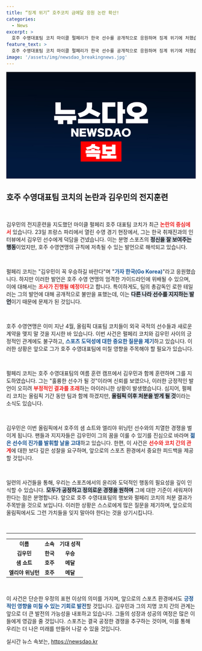 ```yaml
---
title: “징계 위기” 호주코치 금메달 응원 논란 확산!
categories:
  - News
excerpt: >
  호주 수영대표팀 코치 마이클 펄페리가 한국 선수를 공개적으로 응원하며 징계 위기에 처했습니다. “김우민의 우승을 기원한다”며 지원했지만, 이는 호주 수영연맹의 방침을 어긴 것. 과연 그의 운명은?
feature_text: >
  호주 수영대표팀 코치 마이클 펄페리가 한국 선수를 공개적으로 응원하며 징계 위기에 처했습니다. “김우민의 우승을 기원한다”며 지원했지만, 이는 호주 수영연맹의 방침을 어긴 것. 과연 그의 운명은?
image: '/assets/img/newsdao_breakingnews.jpg'
---
```


<p><img src="/assets/img/newsdao_breakingnews.jpg" alt="firstkoreanews 속보" /></p>

<h2 data-ke-size="size26">호주 수영대표팀 코치의 논란과 김우민의 전지훈련</h2>

<p data-ke-size="size16">&nbsp;</p>

<p>김우민의 전지훈련을 지도했던 마이클 펄페리 호주 대표팀 코치가 최근 <b><span style="color: #ee2323;">논란의 중심에 서</span></b> 있습니다. 23일 프랑스 파리에서 열린 수영 경기 현장에서, 그는 한국 취재진과의 인터뷰에서 김우민 선수에게 덕담을 건넸습니다. 이는 분명 스포츠의 <b><span style="background-color: #21538527;">정신을 잘 보여주는 행동</span></b>이었지만, 호주 수영연맹의 규칙에 저촉될 수 있는 발언으로 해석되고 있습니다.</p>

<p data-ke-size="size16">&nbsp;</p>

<p>펄페리 코치는 "김우민이 꼭 우승하길 바란다"며 "<b><span style="color: #1a5490;">가자 한국(Go Korea)</span></b>"라고 응원했습니다. 하지만 이러한 발언은 호주 수영 연맹의 엄격한 가이드라인에 위배될 수 있으며, 이에 대해서는 <b><span style="color: #ee2323;">조사가 진행될 예정이다</span></b>고 합니다. 특이하게도, 팀의 총감독인 로한 테일러는 그의 발언에 대해 공개적으로 불만을 표했는데, 이는 <b><span style="background-color: #21538527;">다른 나라 선수를 지지하는 발언</span></b>이기 때문에 문제가 된 것입니다.</p>

<p data-ke-size="size16">&nbsp;</p>

<p>호주 수영연맹은 이미 지난 4월, 올림픽 대표팀 코치들이 외국 국적의 선수들과 새로운 계약을 맺지 말 것을 지시한 바 있습니다. 이번 사건은 펄페리 코치와 김우민 사이의 긍정적인 관계에도 불구하고, <b><span style="color: #1a5490;">스포츠 도덕성에 대한 중요한 질문을 제기</span></b>하고 있습니다. 이러한 상황은 앞으로 그가 호주 수영대표팀에 미칠 영향을 주목해야 할 필요가 있습니다.</p>

<p data-ke-size="size16">&nbsp;</p>

<p>펄페리 코치는 호주 수영대표팀의 여름 훈련 캠프에서 김우민과 함께 훈련하며 그를 지도하였습니다. 그는 "훌륭한 선수가 될 것"이라며 신뢰를 보였으나, 이러한 긍정적인 발언이 오히려 <b><span style="color: #ee2323;">부정적인 결과를 초래</span></b>하는 아이러니한 상황이 발생했습니다. 심지어, 펄페리 코치는 올림픽 기간 동안 팀과 함께 하겠지만, <b><span style="background-color: #21538527;">올림픽 이후 처분을 받게 될 것</span></b>이라는 소식도 있습니다.</p>

<p data-ke-size="size16">&nbsp;</p>

<p>김우민은 이번 올림픽에서 호주의 샘 쇼트와 엘리야 위닝턴 선수와의 치열한 경쟁을 벌이게 됩니다. 팬들과 지지자들은 김우민이 그의 꿈을 이룰 수 있기를 진심으로 바라며 <b><span style="color: #1a5490;">젊은 선수의 진가를 발휘할 날을 고대</span></b>하고 있습니다. 한편, 이 사건은 <b><span style="color: #ee2323;">선수와 코치 간의 관계</span></b>에 대한 보다 깊은 성찰을 요구하며, 앞으로의 스포츠 환경에서 중요한 피드백을 제공할 것입니다.</p>

<p data-ke-size="size16">&nbsp;</p>

<p>일련의 사건들을 통해, 우리는 스포츠에서의 윤리와 도덕적인 행동의 필요성을 깊이 인식할 수 있습니다. <b><span style="background-color: #21538527;">모두가 공정하고 정의로운 경쟁을 원하며</span></b> 그에 대한 기준이 세워져야 한다는 점은 분명합니다. 앞으로 호주 수영대표팀의 행보와 펄페리 코치의 처분 결과가 주목받을 것으로 보입니다. 이러한 상황은 스스로에게 많은 질문을 제기하며, 앞으로의 올림픽에서도 그런 가치들을 잊지 말아야 한다는 것을 상기시킵니다.</p>

<p data-ke-size="size16">&nbsp;</p>

<hr>

<table style="width:100%;">
<tr>
<td style="text-align: center; height: 17px;"><b>이름</b></td>
<td style="text-align: center; height: 17px;"><b>소속</b></td>
<td style="text-align: center; height: 17px;"><b>기대 성적</b></td>
</tr>
<tr>
<td style="text-align: center; height: 17px;"><b>김우민</b></td>
<td style="text-align: center; height: 17px;"><b>한국</b></td>
<td style="text-align: center; height: 17px;"><b>우승</b></td>
</tr>
<tr>
<td style="text-align: center; height: 17px;"><b>샘 쇼트</b></td>
<td style="text-align: center; height: 17px;"><b>호주</b></td>
<td style="text-align: center; height: 17px;"><b>메달</b></td>
</tr>
<tr>
<td style="text-align: center; height: 17px;"><b>엘리야 위닝턴</b></td>
<td style="text-align: center; height: 17px;"><b>호주</b></td>
<td style="text-align: center; height: 17px;"><b>메달</b></td>
</tr>
</table>

<p data-ke-size="size16">&nbsp;</p>

<p>이 사건은 단순한 우정의 표현 이상의 의미를 가지며, 앞으로의 스포츠 환경에서도 <b><span style="color: #1a5490;">긍정적인 영향을 미칠 수 있는 기회로 발전</span></b>할 것입니다. 김우민과 그의 지명 코치 간의 관계는 앞으로 더 큰 발전의 가능성을 내포하고 있습니다. 그들의 성장과 성공의 여정은 많은 이들에게 영감을 줄 것입니다. 스포츠는 결국 공정한 경쟁을 추구하는 것이며, 이를 통해 우리는 더 나은 미래를 만들어 나갈 수 있을 것입니다.</p>
실시간 뉴스 속보는, <a href="https://newsdao.kr" rel="dofollow">https://newsdao.kr</a>


